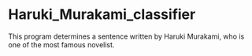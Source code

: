 # Haruki_Murakami_classifier
This program determines a sentence written by Haruki Murakami, who is one of the most famous novelist.
